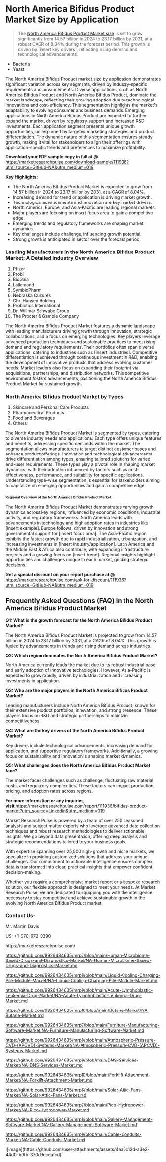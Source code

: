 <h1>North America Bifidus Product Market&nbsp;Size by Application</h1><blockquote><p>The <a href="https://marketresearchpulse.com/download-sample/111936?utm_source=GitHub-NA&amp;utm_medium=019">North America Bifidus Product Market size</a> is set to grow significantly from 14.57 billion in 2024 to 23.17 billion by 2031, at a robust CAGR of 8.04% during the forecast period. This growth is driven by [insert key drivers], reflecting rising demand and technological advancements.</p></blockquote><ul><li>Bacteria<li> Yeast</li></ul><p>The North America Bifidus Product market size by application demonstrates significant variation across key segments, driven by industry-specific requirements and advancements. Diverse applications, such as North America Bifidus Product and North America Bifidus Product, dominate the market landscape, reflecting their growing adoption due to technological innovations and cost-efficiency. This segmentation highlights the market's adaptability to evolving consumer and business demands. Emerging applications in North America Bifidus Product are expected to further expand the market, driven by regulatory support and increased R&D investments. Each application segment presents unique growth opportunities, underpinned by targeted marketing strategies and product differentiation. The dynamic nature of this segmentation ensures steady growth, making it vital for stakeholders to align their offerings with application-specific trends and preferences to maximize profitability.</p><p><strong>Download your PDF sample copy in full at @ </strong><a href="https://marketresearchpulse.com/download-sample/111936?utm_source=GitHub-NA&amp;utm_medium=019">https://marketresearchpulse.com/download-sample/111936?utm_source=GitHub-NA&amp;utm_medium=019</a></p><p><strong>Key Highlights: </strong></p><ul><li>The North America Bifidus Product Market is expected to grow from 14.57 billion in 2024 to 23.17 billion by 2031, at a CAGR of 8.04%.</li><li>Increasing demand for trend or application is driving market growth.</li><li>Technological advancements and innovation are key market drivers.</li><li>North America, Europe, and Asia-Pacific are leading regional markets.</li><li>Major players are focusing on insert focus area to gain a competitive edge.</li><li>Emerging trends and regulatory frameworks are shaping market dynamics.</li><li>Key challenges include challenge, influencing growth potential.</li><li>Strong growth is anticipated in sector over the forecast period.</li></ul><h3>Leading Manufacturers in the North America Bifidus Product Market: A Detailed Industry Overview</h3><ol><li>Pfizer</li><li>Probi</li><li>BioGaia</li><li>Lallemand</li><li>SymbioPharm</li><li>Nebraska Cultures</li><li>Chr. Hansen Holding</li><li>Probiotics International</li><li>Dr. Willmar Schwabe Group</li><li>The Procter & Gamble Company</li></ol><div class="flex max-w-full flex-col flex-grow"><div class="min-h-8 text-message flex w-full flex-col items-end gap-2 whitespace-normal break-words [.text-message+&amp;]:mt-5" dir="auto" data-message-author-role="assistant" data-message-id="fd8432e4-4910-450d-b182-61b7bfb0a01f" data-message-model-slug="gpt-4o"><div class="flex w-full flex-col gap-1 empty:hidden first:pt-[3px]"><div class="markdown prose w-full break-words dark:prose-invert light"><p>The North America Bifidus Product Market features a dynamic landscape with leading manufacturers driving growth through innovation, strategic collaborations, and a focus on emerging technologies. Key players leverage advanced production techniques and sustainable practices to meet rising demand and regulatory requirements. Their portfolios often span diverse applications, catering to industries such as [insert industries]. Competitive differentiation is achieved through continuous investment in R&amp;D, enabling the development of innovative products that address evolving customer needs. Market leaders also focus on expanding their footprint via acquisitions, partnerships, and distribution networks. This competitive environment fosters advancements, positioning the North America Bifidus Product Market for sustained growth.</p></div></div></div></div><h3>North America Bifidus Product Market by Types</h3><ol><li>Skincare and Personal Care Products<li> Pharmaceutical Products<li> Food and Beverages<li> Others</li></ol><div class="flex max-w-full flex-col flex-grow"><div class="min-h-8 text-message flex w-full flex-col items-end gap-2 whitespace-normal break-words [.text-message+&amp;]:mt-5" dir="auto" data-message-author-role="assistant" data-message-id="084470be-0bb7-4664-bddf-5156b4f41249" data-message-model-slug="gpt-4o-mini"><div class="flex w-full flex-col gap-1 empty:hidden first:pt-[3px]"><div class="markdown prose w-full break-words dark:prose-invert light"><p>The North America Bifidus Product Market is segmented by types, catering to diverse industry needs and applications. Each type offers unique features and benefits, addressing specific demands within the market. The segmentation allows manufacturers to target distinct customer bases and enhance product offerings. Innovation and technological advancements drive differentiation among types, ensuring tailored solutions for varied end-user requirements. These types play a pivotal role in shaping market dynamics, with their adoption influenced by factors such as cost-effectiveness, performance, and suitability for specific applications. Understanding type-wise segmentation is essential for stakeholders aiming to capitalize on emerging opportunities and gain a competitive edge.</p></div></div></div></div><h3><span style="font-size: 11px;">Regional Overview of the North America Bifidus Product Market</span></h3><div class="flex max-w-full flex-col flex-grow"><div class="min-h-8 text-message flex w-full flex-col items-end gap-2 whitespace-normal break-words [.text-message+&amp;]:mt-5" dir="auto" data-message-author-role="assistant" data-message-id="e9038762-ce64-4e30-91c9-9bd413514231" data-message-model-slug="gpt-4o-mini"><div class="flex w-full flex-col gap-1 empty:hidden first:pt-[3px]"><div class="markdown prose w-full break-words dark:prose-invert light"><p>The North America Bifidus Product Market demonstrates varying growth dynamics across key regions, influenced by economic conditions, industrial activity, and regulatory frameworks. North America leads with advancements in technology and high adoption rates in industries like [insert example]. Europe follows, driven by innovation and strong governmental support for [insert focus area]. The Asia-Pacific region exhibits the fastest growth due to rapid industrialization, urbanization, and increasing investments in [insert industry/application]. Latin America and the Middle East &amp; Africa also contribute, with expanding infrastructure projects and a growing focus on [insert trend]. Regional insights highlight opportunities and challenges unique to each market, guiding strategic decisions.</p></div></div></div></div><p><strong>Get a special discount on your report purchase at @ </strong><a href="https://marketresearchpulse.com/ask-for-discount/111936?utm_source=GitHub-NA&amp;utm_medium=019">https://marketresearchpulse.com/ask-for-discount/111936?utm_source=GitHub-NA&amp;utm_medium=019</a></p><h2>Frequently Asked Questions (FAQ) in the North America Bifidus Product Market</h2><p><strong>Q1: What is the growth forecast for the North America Bifidus Product Market?</strong></p><p>The North America Bifidus Product Market is projected to grow from 14.57 billion in 2024 to 23.17 billion by 2031, at a CAGR of 8.04%. This growth is fueled by advancements in trends and rising demand across industries.</p><p><strong>Q2: Which region dominates the North America Bifidus Product Market?</strong></p><p>North America currently leads the market due to its robust industrial base and early adoption of innovative technologies. However, Asia-Pacific is expected to grow rapidly, driven by industrialization and increasing investments in application.</p><p><strong>Q3: Who are the major players in the North America Bifidus Product Market?</strong></p><p>Leading manufacturers include North America Bifidus Product, known for their extensive product portfolios, innovation, and strong presence. These players focus on R&amp;D and strategic partnerships to maintain competitiveness.</p><p><strong>Q4: What are the key drivers of the North America Bifidus Product Market?</strong></p><p>Key drivers include technological advancements, increasing demand for application, and supportive regulatory frameworks. Additionally, a growing focus on sustainability and innovation is shaping market dynamics.</p><p><strong>Q5: What challenges does the North America Bifidus Product Market face?</strong></p><p>The market faces challenges such as challenge, fluctuating raw material costs, and regulatory complexities. These factors can impact production, pricing, and adoption rates across regions.</p><p><strong>For more information or any inquiries, visit&nbsp;</strong><a href="https://marketresearchpulse.com/report/111936/bifidus-product-market?utm_source=Linkedin&utm_medium=019">https://marketresearchpulse.com/report/111936/bifidus-product-market?utm_source=Linkedin&utm_medium=019</a></p><p>Market Research Pulse is powered by a team of over 250 seasoned analysts and subject matter experts who leverage advanced data collection techniques and robust research methodologies to deliver actionable insights. We go beyond data presentation, offering deep analysis and strategic recommendations tailored to your business goals.</p><p>With expertise spanning over 25,000 high-growth and niche markets, we specialize in providing customized solutions that address your unique challenges. Our commitment to actionable intelligence ensures complex data is transformed into clear, practical insights that empower confident decision-making.</p><p>Whether you require a comprehensive market report or a bespoke research solution, our flexible approach is designed to meet your needs. At Market Research Pulse, we are dedicated to equipping you with the intelligence necessary to stay competitive and achieve sustainable growth in the evolving North America Bifidus Product market.</p><h3><strong>Contact Us-</strong></h3><p>Mr. Martin Davis</p><p>US: +1-970-672-0390</p><p>https://marketresearchpulse.com/</p><p><a href="https://github.com/9926434635/mrp7/blob/main/Human-Microbiome-Based-Drugs-and-Diagnostics-Market/NA-Human-Microbiome-Based-Drugs-and-Diagnostics-Market.md">https://github.com/9926434635/mrp7/blob/main/Human-Microbiome-Based-Drugs-and-Diagnostics-Market/NA-Human-Microbiome-Based-Drugs-and-Diagnostics-Market.md</a></p><p><a href="https://github.com/9926434635/mrp8/blob/main/Liquid-Cooling-Charging-Pile-Module-Market/NA-Liquid-Cooling-Charging-Pile-Module-Market.md">https://github.com/9926434635/mrp8/blob/main/Liquid-Cooling-Charging-Pile-Module-Market/NA-Liquid-Cooling-Charging-Pile-Module-Market.md</a></p><p><a href="https://github.com/9926434635/mrp9/blob/main/Acute-Lymphoblastic-Leukemia-Drug-Market/NA-Acute-Lymphoblastic-Leukemia-Drug-Market.md">https://github.com/9926434635/mrp9/blob/main/Acute-Lymphoblastic-Leukemia-Drug-Market/NA-Acute-Lymphoblastic-Leukemia-Drug-Market.md</a></p><p><a href="https://github.com/9926434635/mrp10/blob/main/Butane-Market/NA-Butane-Market.md">https://github.com/9926434635/mrp10/blob/main/Butane-Market/NA-Butane-Market.md</a></p><p><a href="https://github.com/9926434635/mrp7/blob/main/Furniture-Manufacturing-Software-Market/NA-Furniture-Manufacturing-Software-Market.md">https://github.com/9926434635/mrp7/blob/main/Furniture-Manufacturing-Software-Market/NA-Furniture-Manufacturing-Software-Market.md</a></p><p><a href="https://github.com/9926434635/mrp8/blob/main/Atmospheric-Pressure-CVD-(APCVD)-Systems-Market/NA-Atmospheric-Pressure-CVD-(APCVD)-Systems-Market.md">https://github.com/9926434635/mrp8/blob/main/Atmospheric-Pressure-CVD-(APCVD)-Systems-Market/NA-Atmospheric-Pressure-CVD-(APCVD)-Systems-Market.md</a></p><p><a href="https://github.com/9926434635/mrp9/blob/main/DNS-Services-Market/NA-DNS-Services-Market.md">https://github.com/9926434635/mrp9/blob/main/DNS-Services-Market/NA-DNS-Services-Market.md</a></p><p><a href="https://github.com/9926434635/mrp10/blob/main/Forklift-Attachment-Market/NA-Forklift-Attachment-Market.md">https://github.com/9926434635/mrp10/blob/main/Forklift-Attachment-Market/NA-Forklift-Attachment-Market.md</a></p><p><a href="https://github.com/9926434635/mrp6/blob/main/Solar-Attic-Fans-Market/NA-Solar-Attic-Fans-Market.md">https://github.com/9926434635/mrp6/blob/main/Solar-Attic-Fans-Market/NA-Solar-Attic-Fans-Market.md</a></p><p><a href="https://github.com/9926434635/mrp7/blob/main/Pico-Hydropower-Market/NA-Pico-Hydropower-Market.md">https://github.com/9926434635/mrp7/blob/main/Pico-Hydropower-Market/NA-Pico-Hydropower-Market.md</a></p><p><a href="https://github.com/9926434635/mrp8/blob/main/Gallery-Management-Software-Market/NA-Gallery-Management-Software-Market.md">https://github.com/9926434635/mrp8/blob/main/Gallery-Management-Software-Market/NA-Gallery-Management-Software-Market.md</a></p><p><a href="https://github.com/9926434635/mrp9/blob/main/Cable-Conduits-Market/NA-Cable-Conduits-Market.md">https://github.com/9926434635/mrp9/blob/main/Cable-Conduits-Market/NA-Cable-Conduits-Market.md</a></p>
![image](https://github.com/user-attachments/assets/4aa6c12d-a3e2-44d0-b9fb-370d9eceafcd)
